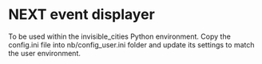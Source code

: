 # NEXT event displayer

To be used within the invisible_cities Python environment.
Copy the config.ini file into nb/config_user.ini folder and update its settings to match the user environment.

